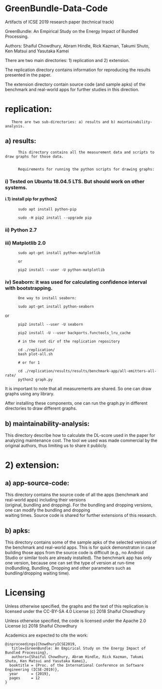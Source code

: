 # GreenBundle-Data-Code

Artifacts of ICSE 2019 research paper (technical track)

GreenBundle: An Empirical Study on the Energy Impact of Bundled Processing.

Authors: Shaiful Chowdhury, Abram Hindle, Rick Kazman, Takumi Shuto, Ken Matsui and Yasutaka Kamei


There are two main directories: 1) replication and 2) extension. 

The replication directory contains information for reproducing the results presented in the paper. 

The extension directory contain source code (and sample apks) of the benchmark and real-world apps for further studies
in this direction. 


# replication:

       There are two sub-directories: a) results and b) maintainability-analysis.
   
## a) results:

          This directory contains all the measurement data and scripts to draw graphs for those data. 


          Requirements for running the python scripts for drawing graphs:

###          i) Tested on Ubuntu 18.04.5 LTS. But should work on other systems. 

####          i.1) install pip for python2 

          sudo apt install python-pip

          sudo -H pip2 install --upgrade pip

###          ii) Python 2.7

###          iii) Matplotlib 2.0
   
          sudo apt-get install python-matplotlib

          or
          
          pip2 install --user -U python-matplotlib 

### iv) Seaborn: it was used for calculating confidence interval with bootstrapping. 

          One way to install seaborn:

          sudo apt-get install python-seaborn

or

          pip2 install --user -U seaborn

          pip2 install -U --user backports.functools_lru_cache

          # in the root dir of the replication repository

          cd ./replication/
          bash plot-all.sh

          # or for 1

          cd ./replication/results/results/benchmark-app/all-emitters-all-rate/
          python2 graph.py
          
          
It is important to note that all measurements are shared. So one can draw graphs using any library. 

After installing these components, one can run the graph.py in different directories to draw different graphs. 
   
   
## b) maintainability-analysis: 
  
This directory describe how to calculate the DL-score used in the paper for analyzing maintenance cost. 
The tool we used was made commercial by the original authors, thus limiting us to share it publicly.





# 2) extension:

##  a) app-source-code:
  
This directory contains the source code of all the apps (benchmark and real-world apps) including their versions      
(original, bundling and dropping). For the bundling and dropping versions, one can modify the bundling and dropping   
waiting times. Source code is shared for further extensions of this research. 
  
 

##  b) apks:

This directory contains some of the sample apks of the selected versions of the benchmark and real-world apps. 
This is for quick demonstraton in case building those apps from the source code is difficult (e.g., no Android 
Studio or similar tools are already installed). The benchmark app has only one version, because one can set 
the type of version at run-time (noBundling, Bundling, Dropping and other parameters such as bundling/dropping 
waiting time). 

# Licensing
  
Unless otherwise specified, the graphs and the text of this replication is licensed under the  CC-BY-SA 4.0 License (c) 2018 Shaiful Chowdhury

Unless otherwise specified, the code is licensed under the Apache 2.0 License
(c) 2018 Shaiful Chowdhury 

Academics are expected to cite the work:

    @inproceedings{ChowdhuryICSE2019,
       title={GreenBundle: An Empirical Study on the Energy Impact of Bundled Processing},
       authors={Shaiful Chowdhury, Abram Hindle, Rick Kazman, Takumi Shuto, Ken Matsui and Yasutaka Kamei},
      booktitle = {Proc. of the International Conference on Software Engineering (ICSE-2019)},
      year      = {2019},
      pages     = 12
    }



